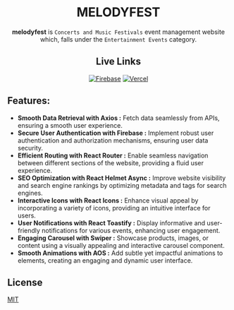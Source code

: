 <div align="center"> 

<h1>MELODYFEST</h1>

**melodyfest** is `Concerts and Music Festivals` event management website which, falls under the `Entertainment Events` category.

## Live Links

 [![Firebase](https://img.shields.io/badge/Firebase-039BE5?style=for-the-badge&logo=Firebase&logoColor=white)](http://melodyfest-thecodermehedi.web.app) [![Vercel](https://img.shields.io/badge/vercel-%23000000.svg?style=for-the-badge&logo=vercel&logoColor=white)](https://melodyfest.vercel.app)

</div>

## Features:

- **Smooth Data Retrieval with Axios :**
Fetch data seamlessly from APIs, ensuring a smooth user experience.
- **Secure User Authentication with Firebase :**
Implement robust user authentication and authorization mechanisms, ensuring user data security.
- **Efficient Routing with React Router :**
Enable seamless navigation between different sections of the website, providing a fluid user experience.
- **SEO Optimization with React Helmet Async :** 
Improve website visibility and search engine rankings by optimizing metadata and tags for search engines.
- **Interactive Icons with React Icons :**
Enhance visual appeal by incorporating a variety of icons, providing an intuitive interface for users.
- **User Notifications with React Toastify :**
Display informative and user-friendly notifications for various events, enhancing user engagement.
- **Engaging Carousel with Swiper :**
Showcase products, images, or content using a visually appealing and interactive carousel component.
- **Smooth Animations with AOS :**
Add subtle yet impactful animations to elements, creating an engaging and dynamic user interface.


## License
[MIT](./LICENSE)